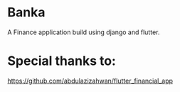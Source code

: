 # Banka

A Finance application build using django and flutter. 

# Special thanks to:
https://github.com/abdulazizahwan/flutter_financial_app




